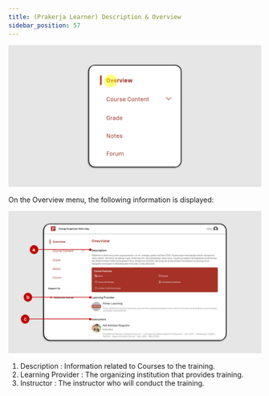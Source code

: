 ```yaml
---
title: (Prakerja Learner) Description & Overview
sidebar_position: 57
---
```

![](/img/overview-eng-1.png)

On the Overview menu, the following information is displayed:

![](/img/overview-eng-2.png)

1. Description : Information related to Courses to the training.
2. Learning Provider : The organizing institution that provides training.
3. Instructor	 : The instructor who will conduct the training.
